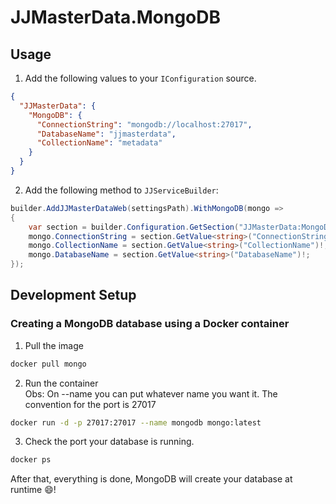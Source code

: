 # JJMasterData.MongoDB

## Usage
1. Add the following values to your `IConfiguration` source.
```json
{
  "JJMasterData": {
    "MongoDB": {
      "ConnectionString": "mongodb://localhost:27017",
      "DatabaseName": "jjmasterdata",
      "CollectionName": "metadata"
    }
  }
}
```
2. Add the following method to `JJServiceBuilder`:
```cs
builder.AddJJMasterDataWeb(settingsPath).WithMongoDB(mongo =>
{
    var section = builder.Configuration.GetSection("JJMasterData:MongoDB");
    mongo.ConnectionString = section.GetValue<string>("ConnectionString")!;
    mongo.CollectionName = section.GetValue<string>("CollectionName")!;
    mongo.DatabaseName = section.GetValue<string>("DatabaseName")!;
});
```
## Development Setup
### Creating a MongoDB database using a Docker container

1. Pull the image
```sh
docker pull mongo
```
2. Run the container<br>
Obs: On --name you can put whatever name you want it. The convention for the port is 27017
```sh
docker run -d -p 27017:27017 --name mongodb mongo:latest
```

3. Check the port your database is running. 
```sh
docker ps
```
After that, everything is done, MongoDB will create your database at runtime 😄!
